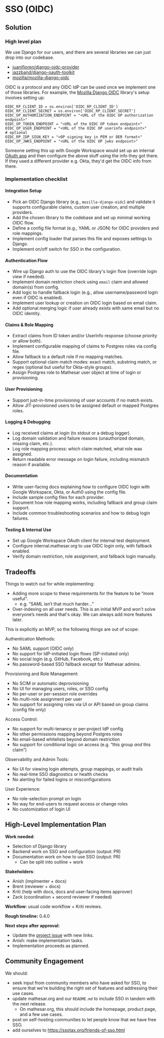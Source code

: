 # SSO (OIDC)

## Solution

### High level plan

We use Django for our users, and there are several libraries we can just drop into our codebase.

* [juanifioren/django-oidc-provider](https://github.com/juanifioren/django-oidc-provider)  
* [jazzband/django-oauth-toolkit](https://github.com/jazzband/django-oauth-toolkit)  
* [mozilla/mozilla-django-oidc](https://github.com/mozilla/mozilla-django-oidc)  

OIDC is a protocol and any OIDC IdP can be used once we implement one of those libraries. For example, the [Mozilla Django OIDC](https://mozilla-django-oidc.readthedocs.io/en/stable/installation.html#quick-start) library's setup involves setting up:

```
OIDC_RP_CLIENT_ID = os.environ['OIDC_RP_CLIENT_ID']
OIDC_RP_CLIENT_SECRET = os.environ['OIDC_RP_CLIENT_SECRET']
OIDC_OP_AUTHORIZATION_ENDPOINT = "<URL of the OIDC OP authorization endpoint>"
OIDC_OP_TOKEN_ENDPOINT = "<URL of the OIDC OP token endpoint>"
OIDC_OP_USER_ENDPOINT = "<URL of the OIDC OP userinfo endpoint>"
# optional
OIDC_RP_IDP_SIGN_KEY = "<OP signing key in PEM or DER format>"
OIDC_OP_JWKS_ENDPOINT = "<URL of the OIDC OP jwks endpoint>"
```

Someone setting this up with Google Workspace would set up an internal [OAuth app](https://developers.google.com/identity/openid-connect/openid-connect) and then configure the above stuff using the info they got there. If they used a different provider e.g. Okta, they'd get the OIDC info from there.

### Implementation checklist

#### Integration Setup
* Pick an OIDC Django library (e.g., `mozilla-django-oidc`) and validate it supports configurable claims, custom user creation, and multiple providers.
* Add the chosen library to the codebase and set up minimal working OIDC flow.
* Define a config file format (e.g., YAML or JSON) for OIDC providers and role mappings.
* Implement config loader that parses this file and exposes settings to Django.
* Implement on/off switch for SSO in the configuration.

#### Authentication Flow
* Wire up Django auth to use the OIDC library's login flow (override login view if needed).
* Implement domain restriction check using `email` claim and allowed domain(s) from config.
* Add logic to handle fallback login (e.g., allow username/password login even if OIDC is enabled).
* Implement user lookup or creation on OIDC login based on email claim.
* Add optional merging logic if user already exists with same email but no OIDC identity.

#### Claims & Role Mapping
* Extract claims from ID token and/or UserInfo response (choose priority or allow both).
* Implement configurable mapping of claims to Postgres roles via config file.
* Allow fallback to a default role if no mapping matches.
* Support optional claim match modes: exact match, substring match, or regex (optional but useful for Okta-style groups).
* Assign Postgres role to Mathesar user object at time of login or provisioning.

#### User Provisioning
* Support just-in-time provisioning of user accounts if no match exists.
* Allow JIT-provisioned users to be assigned default or mapped Postgres roles.

#### Logging & Debugging
* Log received claims at login (to stdout or a debug logger).
* Log domain validation and failure reasons (unauthorized domain, missing claim, etc.).
* Log role mapping process: which claim matched, what role was assigned.
* Return readable error message on login failure, including mismatch reason if available.

#### Documentation
* Write user-facing docs explaining how to configure OIDC login with Google Workspace, Okta, or Auth0 using the config file.
* Include sample config files for each provider.
* Document how role mapping works, including fallback and group claim support.
* Include common troubleshooting scenarios and how to debug login failures.

#### Testing & Internal Use
* Set up Google Workspace OAuth client for internal test deployment.
* Configure internal.mathesar.org to use OIDC login only, with fallback enabled.
* Verify domain restriction, role assignment, and fallback login manually.

## Tradeoffs

Things to watch out for while implementing:

* Adding more scope to these requirements for the feature to be “more useful”.  
	* e.g. “SAML isn’t that much harder…”  
* Over-indexing on all user needs. This is an initial MVP and won't solve everyone’s needs and that's okay. We can always add more features later.

This is explicitly an MVP, so the following things are out of scope:

Authentication Methods:

* No SAML support (OIDC only)  
* No support for IdP-initiated login flows (SP-initiated only)  
* No social login (e.g. GitHub, Facebook, etc.)  
* No password-based SSO fallback except for Mathesar admins.

Provisioning and Role Management:

* No SCIM or automatic deprovisioning  
* No UI for managing users, roles, or SSO config  
* No per-user or per-session role overrides  
* No multi-role assignment per user  
* No support for assigning roles via UI or API based on group claims (config file only)

Access Control:

* No support for multi-tenancy or per-project IdP config  
* No other permissions mapping beyond Postgres roles  
* No email-based whitelists beyond domain restriction  
* No support for conditional logic on access (e.g. “this group *and* this claim”)

Observability and Admin Tools:

* No UI for viewing login attempts, group mappings, or audit trails  
* No real-time SSO diagnostics or health checks  
* No alerting for failed logins or misconfigurations

User Experience:

* No role-selection prompt on login  
* No way for end-users to request access or change roles  
* No customization of login UI

## High-Level Implementation Plan

**Work needed**: 

- Selection of Django library
- Backend work on SSO and configuration (output: PR)
- Documentation work on how to use SSO (output: PR)
	- Can be split into outline + work

**Stakeholders**:

- Anish (implmenter + docs)
- Brent (reviewer + docs)
- Kriti (help with docs, docs and user-facing items approver)
- Zack (coordination + second reviewer if needed)

**Workflow**: usual code workflow + Kriti reviews.

**Rough timeline:** 0.4.0

**Next steps after approval:**

- Update the [project issue](https://github.com/mathesar-foundation/mathesar/issues/4578) with new links.
- Anish: make implementation tasks.
- Implementation proceeds as planned.
 
## Community Engagement

We should:

- seek input from community members who have asked for SSO, to ensure that we're building the right set of features and addressing their use cases.
- update mathesar.org and our `README.md` to include SSO in tandem with the next release.
	- On mathesar.org, this should include the homepage, product page, and a few use cases.
- post on self-hosting communities to let people know that we have free SSO.
- add ourselves to https://ssotax.org/friends-of-sso.html

